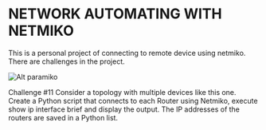 # NETWORK AUTOMATING WITH NETMIKO

This is a personal project of connecting to remote device using netmiko.
There are challenges in the project.

![Alt paramiko](paramiko_challenge.png)

Challenge #11
Consider a topology with multiple devices like this one.
Create a Python script that connects to each Router using Netmiko, execute show ip interface brief and display the output.
The IP addresses of the routers are saved in a Python list.
